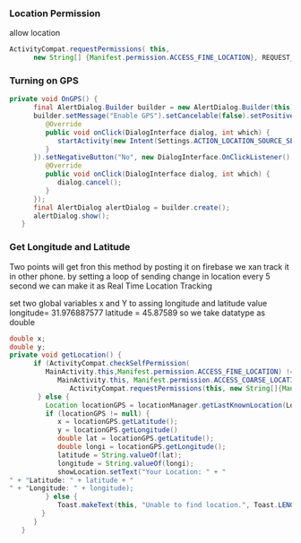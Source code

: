 ### Location Permission

allow location 
```java
ActivityCompat.requestPermissions( this,
      new String[] {Manifest.permission.ACCESS_FINE_LOCATION}, REQUEST_LOCATION);
```

### Turning on GPS

```java
private void OnGPS() {
      final AlertDialog.Builder builder = new AlertDialog.Builder(this);
      builder.setMessage("Enable GPS").setCancelable(false).setPositiveButton("Yes", new  DialogInterface.OnClickListener() {
         @Override
         public void onClick(DialogInterface dialog, int which) {
            startActivity(new Intent(Settings.ACTION_LOCATION_SOURCE_SETTINGS));
         }
      }).setNegativeButton("No", new DialogInterface.OnClickListener() {
         @Override
         public void onClick(DialogInterface dialog, int which) {
            dialog.cancel();
         }
      });
      final AlertDialog alertDialog = builder.create();
      alertDialog.show();
   }
```

### Get Longitude and Latitude 

Two points will get fron this method
by posting it on firebase we xan track it in other phone. by setting a loop of sending change in location every 5 second we can make it as Real Time Location Tracking 

set two global variables x and Y
to assing longitude and latitude value
longitude= 31.976887577
latitude = 45.87589 
so we take datatype as double

```java
double x;
double y;
private void getLocation() {
      if (ActivityCompat.checkSelfPermission(
         MainActivity.this,Manifest.permission.ACCESS_FINE_LOCATION) != PackageManager.PERMISSION_GRANTED && ActivityCompat.checkSelfPermission(
            MainActivity.this, Manifest.permission.ACCESS_COARSE_LOCATION) != PackageManager.PERMISSION_GRANTED) {
               ActivityCompat.requestPermissions(this, new String[]{Manifest.permission.ACCESS_FINE_LOCATION}, REQUEST_LOCATION);
       } else {
         Location locationGPS = locationManager.getLastKnownLocation(LocationManager.GPS_PROVIDER);
         if (locationGPS != null) {
            x = locationGPS.getLatitude();
            y = locationGPS.getLongitude()
            double lat = locationGPS.getLatitude();
            double longi = locationGPS.getLongitude();
            latitude = String.valueOf(lat);
            longitude = String.valueOf(longi);
            showLocation.setText("Your Location: " + "
" + "Latitude: " + latitude + "
" + "Longitude: " + longitude);
         } else {
            Toast.makeText(this, "Unable to find location.", Toast.LENGTH_SHORT).show();
        }
      }
   }
```

